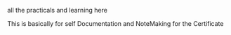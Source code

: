 all the practicals and learning here

This is basically for self Documentation and NoteMaking for the Certificate
